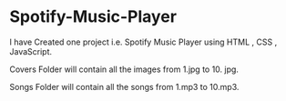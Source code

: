 # Spotify-Music-Player

I have Created one project i.e. Spotify Music Player using HTML , CSS , JavaScript. 

Covers Folder will contain all the images from 1.jpg to 10. jpg.

Songs Folder will contain all the songs from 1.mp3 to 10.mp3.
